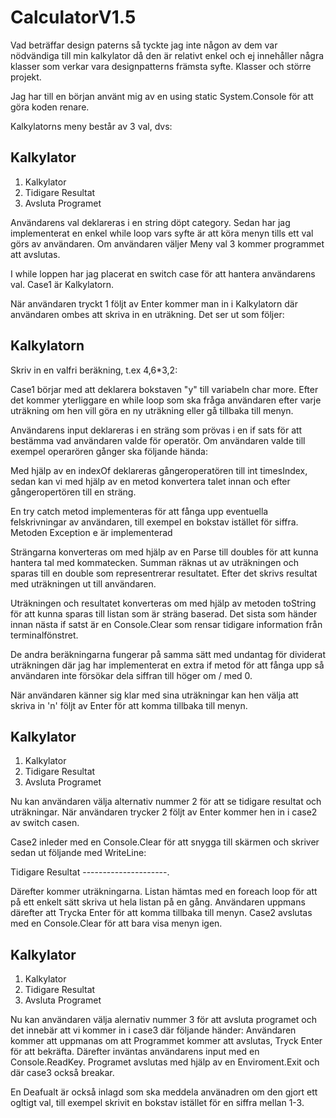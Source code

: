# CalculatorV1.5

Vad beträffar design paterns så tyckte jag inte någon av dem var nödvändiga till min kalkylator då den är relativt enkel och ej innehåller några klasser som 
verkar vara designpatterns främsta syfte. Klasser och större projekt.

Jag har till en början använt mig av en using static System.Console för att göra koden renare.

Kalkylatorns meny består av 3 val, dvs:

  Kalkylator
--------------

1. Kalkylator
2. Tidigare Resultat
3. Avsluta Programet

Användarens val deklareras i en string döpt category.
Sedan har jag implementerat en enkel while loop vars syfte är att köra menyn tills ett val görs av användaren. Om användaren väljer Meny val 3 kommer programmet att avslutas.

I while loppen har jag placerat en switch case för att hantera användarens val. 
Case1 är Kalkylatorn.

När användaren tryckt 1 följt av Enter kommer man in i Kalkylatorn där användaren ombes att skriva in en uträkning. Det ser ut som följer:

  Kalkylatorn
---------------

Skriv in en valfri beräkning, t.ex 4,6*3,2:


Case1 börjar med att deklarera bokstaven "y" till variabeln char more.
Efter det kommer yterliggare en while loop som ska fråga användaren efter varje uträkning om hen vill göra en ny uträkning eller gå tillbaka till menyn.

Användarens input deklareras i en sträng som prövas i en if sats för att bestämma vad användaren valde för operatör. 
Om användaren valde till exempel operarören gånger ska följande hända:

Med hjälp av en indexOf deklareras gångeroperatören till int timesIndex, sedan kan vi med hjälp av en metod konvertera talet innan och efter gångeropertören 
till en sträng.

En try catch metod implementeras för att fånga upp eventuella felskrivningar av användaren, till exempel en bokstav istället för siffra. Metoden Exception e är implementerad

Strängarna konverteras om med hjälp av en Parse till doubles för att kunna hantera tal med kommatecken. Summan räknas ut av uträkningen och sparas till en double 
som representrerar resultatet. Efter det skrivs resultat med uträkningen ut till användaren.

Uträkningen och resultatet konverteras om med hjälp av metoden toString för att kunna sparas till listan som är sträng baserad. Det sista som händer innan nästa if satst är en Console.Clear som rensar tidigare information från terminalfönstret.

De andra beräkningarna fungerar på samma sätt med undantag för dividerat uträkningen där jag har implementerat en extra if metod för att fånga upp så användaren inte försökar dela siffran till höger om / med 0.

När användaren känner sig klar med sina uträkningar kan hen välja att skriva in 'n' följt av Enter för att komma tillbaka till menyn.

 Kalkylator
--------------

1. Kalkylator
2. Tidigare Resultat
3. Avsluta Programet

Nu kan användaren välja alternativ nummer 2 för att se tidigare resultat och uträkningar. När användaren trycker 2 följt av Enter kommer hen in i case2 av switch casen.

Case2 inleder med en Console.Clear för att snygga till skärmen och skriver sedan ut följande med WriteLine:

  Tidigare Resultat
---------------------.

Därefter kommer uträkningarna. Listan hämtas med en foreach loop för att på ett enkelt sätt skriva ut hela listan på en gång.
Användaren uppmans därefter att Trycka Enter för att komma tillbaka till menyn. Case2 avslutas med en Console.Clear för att bara visa menyn igen.


 Kalkylator
--------------

1. Kalkylator
2. Tidigare Resultat
3. Avsluta Programet

Nu kan användaren välja alernativ nummer 3 för att avsluta programet och det innebär att vi kommer in i case3 där följande händer:
Användaren kommer att uppmanas om att Programmet kommer att avslutas, Tryck Enter för att bekräfta. Därefter inväntas användarens input med en Console.ReadKey.
Programet avslutas med hjälp av en Enviroment.Exit och där case3 också breakar.


En Deafualt är också inlagd som ska meddela använadren om den gjort ett ogltigt val, till exempel skrivit en bokstav istället för en siffra mellan 1-3.
